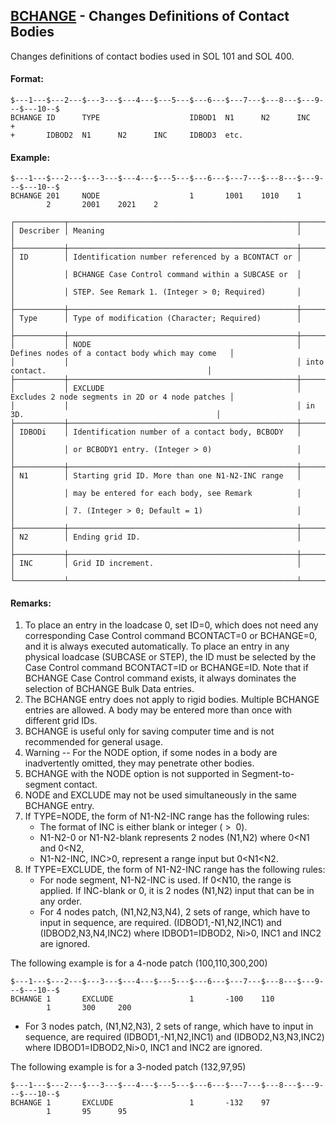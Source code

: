 ## [BCHANGE](https://help.hexagonmi.com/bundle/MSC_Nastran_2022.4/page/Nastran_Combined_Book/qrg/bulkab/TOC.BCHANGE.xhtml) - Changes Definitions of Contact Bodies

Changes definitions of contact bodies used in SOL 101 and SOL 400.

#### Format:

```nastran
$---1---$---2---$---3---$---4---$---5---$---6---$---7---$---8---$---9---$---10--$
BCHANGE ID      TYPE                    IDBOD1  N1      N2      INC     +       
+       IDBOD2  N1      N2      INC     IDBOD3  etc.                            
```

#### Example:

```nastran
$---1---$---2---$---3---$---4---$---5---$---6---$---7---$---8---$---9---$---10--$
BCHANGE 201     NODE                    1       1001    1010    1               
        2       2001    2021    2                                               
```

```text
┌───────────┬───────────────────────────────────────────────────┬──────────────────────────────────────────────────┐
│ Describer │ Meaning                                           │                                                  │
├───────────┼───────────────────────────────────────────────────┼──────────────────────────────────────────────────┤
│ ID        │ Identification number referenced by a BCONTACT or │                                                  │
│           │ BCHANGE Case Control command within a SUBCASE or  │                                                  │
│           │ STEP. See Remark 1. (Integer > 0; Required)       │                                                  │
├───────────┼───────────────────────────────────────────────────┼──────────────────────────────────────────────────┤
│ Type      │ Type of modification (Character; Required)        │                                                  │
├───────────┼───────────────────────────────────────────────────┼──────────────────────────────────────────────────┤
│           │ NODE                                              │ Defines nodes of a contact body which may come   │
│           │                                                   │ into contact.                                    │
├───────────┼───────────────────────────────────────────────────┼──────────────────────────────────────────────────┤
│           │ EXCLUDE                                           │ Excludes 2 node segments in 2D or 4 node patches │
│           │                                                   │ in 3D.                                           │
├───────────┼───────────────────────────────────────────────────┼──────────────────────────────────────────────────┤
│ IDBODi    │ Identification number of a contact body, BCBODY   │                                                  │
│           │ or BCBODY1 entry. (Integer > 0)                   │                                                  │
├───────────┼───────────────────────────────────────────────────┼──────────────────────────────────────────────────┤
│ N1        │ Starting grid ID. More than one N1-N2-INC range   │                                                  │
│           │ may be entered for each body, see Remark          │                                                  │
│           │ 7. (Integer > 0; Default = 1)                     │                                                  │
├───────────┼───────────────────────────────────────────────────┼──────────────────────────────────────────────────┤
│ N2        │ Ending grid ID.                                   │                                                  │
├───────────┼───────────────────────────────────────────────────┼──────────────────────────────────────────────────┤
│ INC       │ Grid ID increment.                                │                                                  │
└───────────┴───────────────────────────────────────────────────┴──────────────────────────────────────────────────┘
```

#### Remarks:

1. To place an entry in the loadcase 0, set ID=0, which does not need any corresponding Case Control command BCONTACT=0 or BCHANGE=0, and it is always executed automatically. To place an entry in any physical loadcase (SUBCASE or STEP), the ID must be selected by the Case Control command BCONTACT=ID or BCHANGE=ID. Note that if BCHANGE Case Control command exists, it always dominates the selection of BCHANGE Bulk Data entries.
2. The BCHANGE entry does not apply to rigid bodies. Multiple BCHANGE entries are allowed. A body may be entered more than once with different grid IDs.
3. BCHANGE is useful only for saving computer time and is not recommended for general usage.
4. Warning -- For the NODE option, if some nodes in a body are inadvertently omitted, they may penetrate other bodies.
5. BCHANGE with the NODE option is not supported in Segment-to-segment contact.
6. NODE and EXCLUDE may not be used simultaneously in the same BCHANGE entry.
7. If TYPE=NODE, the form of N1-N2-INC range has the following rules:
    - The format of INC is either blank or integer ( >  0).
    - N1-N2-0 or N1-N2-blank represents 2 nodes (N1,N2) where 0<N1 and 0<N2,
    - N1-N2-INC, INC>0, represent a range input but 0<N1<N2.
8. If TYPE=EXCLUDE, the form of N1-N2-INC range has the following rules:
    - For node segment, N1-N2-INC is used. If 0<N1<N2 and INC>0, the range is applied. If INC-blank or 0, it is 2 nodes (N1,N2) input that can be in any order.
    - For 4 nodes patch, (N1,N2,N3,N4), 2 sets of range, which have to input in sequence, are required.
      (IDBOD1,-N1,N2,INC1) and (IDBOD2,N3,N4,INC2) where IDBOD1=IDBOD2, Ni>0, INC1 and INC2 are ignored.

The following example is for a 4-node patch (100,110,300,200)

```nastran
$---1---$---2---$---3---$---4---$---5---$---6---$---7---$---8---$---9---$---10--$
BCHANGE 1       EXCLUDE                 1       -100    110                     
        1       300     200                                                     
```

- For 3 nodes patch, (N1,N2,N3), 2 sets of range, which have to input in sequence, are required (IDBOD1,-N1,N2,INC1) and (IDBOD2,N3,N3,INC2)
where IDBOD1=IDBOD2,Ni>0, INC1 and INC2 are ignored.

The following example is for a 3-noded patch (132,97,95)

```nastran
$---1---$---2---$---3---$---4---$---5---$---6---$---7---$---8---$---9---$---10--$
BCHANGE 1       EXCLUDE                 1       -132    97                      
        1       95      95                                                      
```
